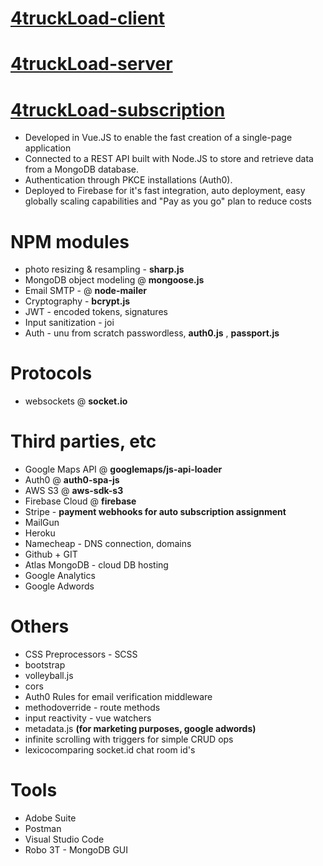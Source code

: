 # [4truckLoad-client](https://github.com/andrei-deeyu/4truckLoad-client) 
# [4truckLoad-server](https://github.com/andrei-deeyu/4truckLoad-server)
# [4truckLoad-subscription](https://github.com/andrei-deeyu/4truckLoad-subscription)
* Developed in Vue.JS to enable the fast creation of a single-page application
* Connected to a REST API built with Node.JS to store and retrieve data from a MongoDB database.
* Authentication through PKCE installations (Auth0).
* Deployed to Firebase for it's fast integration, auto deployment, easy globally scaling capabilities and "Pay as you go" plan to reduce costs

# NPM modules
* photo resizing & resampling - __sharp.js__
* MongoDB object modeling @ __mongoose.js__
* Email SMTP - @ __node-mailer__
* Cryptography - __bcrypt.js__
* JWT - encoded tokens, signatures
* Input sanitization - joi
* Auth - unu from scratch passwordless, __auth0.js__ , __passport.js__


# Protocols
* websockets @ __socket.io__

# Third parties, etc
* Google Maps API @ __googlemaps/js-api-loader__
* Auth0 @ __auth0-spa-js__
* AWS S3 @ __aws-sdk-s3__
* Firebase Cloud @ __firebase__
* Stripe - __payment webhooks for auto subscription assignment__ 
* MailGun
* Heroku
* Namecheap - DNS connection, domains
* Github + GIT
* Atlas MongoDB - cloud DB hosting
* Google Analytics
* Google Adwords



# Others
* CSS Preprocessors - SCSS
* bootstrap
* volleyball.js
* cors
* Auth0 Rules for email verification middleware
* methodoverride - route methods
* input reactivity - vue watchers
* metadata.js __(for marketing purposes, google adwords)__
* infinite scrolling with triggers for simple CRUD ops
* lexicocomparing socket.id chat room id's



# Tools 
* Adobe Suite
* Postman
* Visual Studio Code
* Robo 3T - MongoDB GUI





